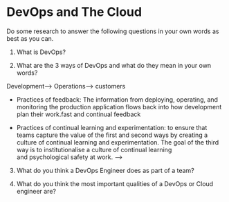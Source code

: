 # DevOps and The Cloud

Do some research to answer the following questions in your own words as best as you can.

1. What is DevOps?

<!-- DevOps is a set of practices that combines software development (Dev) and IT operations (Ops).  -->

2. What are the 3 ways of DevOps and what do they mean in your own words?

<!-- - Practices of flow :  works (ideas and bug fixes) travel throuhg this flow;  Business--> Development--> Operations--> customers

- Practices of feedback: The information from deploying, operating, and monitoring the production application flows back into how development plan their work.fast and continual feedback

- Practices of continual learning and experimentation: to ensure that teams capture the value of the first and second ways by creating a culture of continual learning and experimentation. The goal of the third way is to institutionalise a culture of continual learning and psychological safety at work. -->

3. What do you think a DevOps Engineer does as part of a team?

<!-- to consider the three Practices as the main principles and works with tools -->

4. What do you think the most important qualities of a DevOps or Cloud engineer are?

<!-- always remember to take it back to the three ways of DevOps -->
